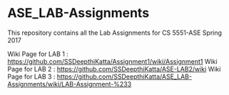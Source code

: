 # ASE_LAB-Assignments
This repository contains all the Lab Assignments for CS 5551-ASE Spring 2017

Wiki Page for LAB 1 : https://github.com/SSDeepthiKatta/Assignment1/wiki/Assignment1 
Wiki Page for LAB 2 : https://github.com/SSDeepthiKatta/ASE-LAB2/wiki
Wiki Page for LAB 3 : https://github.com/SSDeepthiKatta/ASE_LAB-Assignments/wiki/LAB-Assignment-%233
